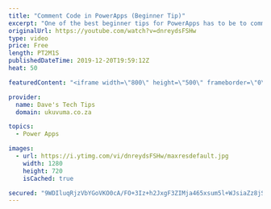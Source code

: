 ```yaml
---
title: "Comment Code in PowerApps (Beginner Tip)"
excerpt: "One of the best beginner tips for PowerApps has to be to comment you code. One day someone will be supporting your apps....This might include you.  In this tutorial we will show you the various ways that this can be done.  Come on, be the person who comments his\\her code. Make the world a better place."
originalUrl: https://youtube.com/watch?v=dnreydsFSHw
type: video
price: Free
length: PT2M1S
publishedDateTime: 2019-12-20T19:59:12Z
heat: 50

featuredContent: "<iframe width=\"800\" height=\"500\" frameborder=\"0\" src=\"https://www.youtube.com/embed/dnreydsFSHw\" allow=\"accelerometer; autoplay; encrypted-media; gyroscope; picture-in-picture\" allowfullscreen></iframe>"

provider:
  name: Dave's Tech Tips
  domain: ukuvuma.co.za

topics:
  - Power Apps

images:
  - url: https://i.ytimg.com/vi/dnreydsFSHw/maxresdefault.jpg
    width: 1280
    height: 720
    isCached: true

secured: "9WDIluqRjzVbYGoVKO0cA/FO+3Iz+h2JxgF3ZIMja465xsum5l+WJsiaZz8jSRu07kODro822tM55S2CpGM+2qITxyaeObgwwzVELeHn5Zen5lOD5WTfEjRq1KrksJlOkdsklqNYsf/l1gDmXZ1zYzbkwM5mldGkAepm4+tVghh6EWc7oLGCv6GuPK6cHNZvuYgFpRpYLQZMrfgl1uZ+VSzbZY796o+lQNSXSv9llbeqY2fSaQsAvM76oH3rCCmopFdfXOSx1pnFKCjPjh7zpkxml4/Pohov3f9DJ7YbQ7z24iydn+w98V6ew4GS+nb0VPA4LKbq0An0YoaPFTdqDwjYQMpOWh/TEwUMIvjWUME2ZSdu/Dqe5QwuZfj5kn4gVF5JSkWJQXd9v0NSY5+OwNZ4G59CuYkRCf672DAQT+I=;iUvBiNGx3PnbVWuFP4WVlg=="
---
```


